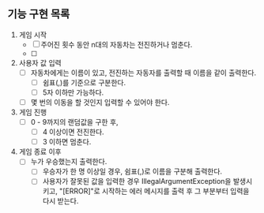 ## 기능 구현 목록

1. 게임 시작
    - [ ] 주어진 횟수 동안 n대의 자동차는 전진하거나 멈춘다.
    - [ ] 
2. 사용자 값 입력
    - [ ] 자동차에게는 이름이 있고, 전진하는 자동자를 출력할 때 이름을 같이 출력한다.
        - [ ] 쉼표(,)를 기준으로 구분한다.
        - [ ] 5자 이하만 가능하다.
    - [ ] 몇 번의 이동을 할 것인지 입력할 수 있어야 한다.
3. 게임 진행
    - [ ] 0 - 9까지의 랜덤값을 구한 후, 
        - [ ] 4 이상이면 전진한다. 
        - [ ] 3 이하면 멈춘다.
4. 게임 종료 이후
    - [ ] 누가 우승했는지 출력한다.
        - [ ] 우승자가 한 명 이상일 경우, 쉼표(,)로 이름을 구분해 출력한다.
        - [ ] 사용자가 잘못된 값을 입력한 경우 IllegalArgumentException을 발생시키고, "[ERROR]"로 시작하는 에러 메시지를 출력 후 그 부분부터 입력을 다시 받는다.
